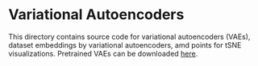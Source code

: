 # Variational Autoencoders

This directory contains source code for variational autoencoders (VAEs), dataset embeddings by variational autoencoders, amd points for tSNE visualizations. Pretrained VAEs can be downloaded [here](https://drive.google.com/drive/folders/1vdEKgrg6ymsvBO0LnwCPbfpeqZ9Z7Kan?usp=sharing).
